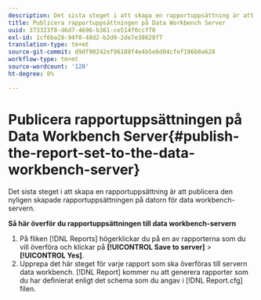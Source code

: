 ```yaml
---
description: Det sista steget i att skapa en rapportuppsättning är att publicera den nyligen skapade rapportuppsättningen på datorn för data workbench-servern.
title: Publicera rapportuppsättningen på Data Workbench Server
uuid: 373323f8-d6d7-4696-b361-ce514f0ccff0
exl-id: 1cf6ba28-94f0-48d2-b2d0-2de7e38620f7
translation-type: tm+mt
source-git-commit: d9df90242ef96188f4e4b5e6d04cfef196b0a628
workflow-type: tm+mt
source-wordcount: '120'
ht-degree: 0%

---
```


# Publicera rapportuppsättningen på Data Workbench Server{#publish-the-report-set-to-the-data-workbench-server}

Det sista steget i att skapa en rapportuppsättning är att publicera den nyligen skapade rapportuppsättningen på datorn för data workbench-servern.

**Så här överför du rapportuppsättningen till data workbench-servern**

1. På fliken [!DNL Reports] högerklickar du på en av rapporterna som du vill överföra och klickar på **[!UICONTROL Save to server]** > **[!UICONTROL Yes]**.
1. Upprepa det här steget för varje rapport som ska överföras till servern data workbench.
   [!DNL Report] kommer nu att generera rapporter som du har definierat enligt det schema som du angav i  [!DNL Report.cfg] filen.
